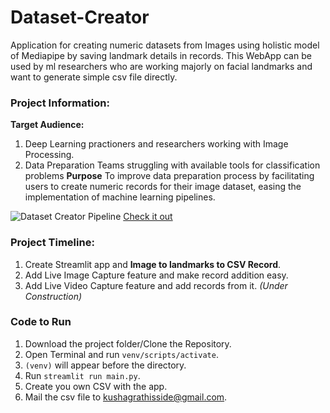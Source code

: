 # Dataset-Creator
Application for creating numeric datasets from Images using holistic model of Mediapipe by saving landmark details in records. This WebApp can be used by ml researchers who are working majorly on facial landmarks and want to generate simple csv file directly.

### Project Information:
<b>Target Audience:</b> 
1. Deep Learning practioners and researchers working with Image Processing.
2. Data Preparation Teams struggling with available tools for classification problems
<b>Purpose</b> 
To improve data preparation process by facilitating users to create numeric records for their image dataset, easing the implementation of machine learning pipelines.


![Dataset Creator Pipeline](https://user-images.githubusercontent.com/76547274/217722787-af233d16-bbd8-49e5-8052-d77f6d4d6baf.png)
<a href="https://lucid.app/lucidchart/b19b8d4d-4efc-45f4-b7a3-8f7e72f14d95/edit?viewport_loc=120%2C232%2C1480%2C649%2C0_0&invitationId=inv_7c589936-9b7f-48c1-b3eb-2fca17679ccd"> Check it out</a>

### Project Timeline:
1. Create Streamlit app and <b>Image to landmarks to CSV Record</b>.
2. Add Live Image Capture feature and make record addition easy.
3. Add Live Video Capture feature and add records from it. <i>(Under Construction)</i>


### Code to Run
1. Download the project folder/Clone the Repository.
2. Open Terminal and run <code>venv/scripts/activate</code>.
3. <code>(venv)</code> will appear before the directory.
4. Run <code>streamlit run main.py</code>.
5. Create you own CSV with the app.
6. Mail the csv file to <a href="mailto:kushagrathisside@gmail.com">kushagrathisside@gmail.com</a>.
